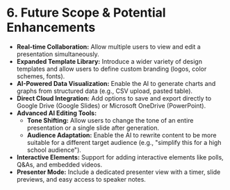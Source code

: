 # 6. Future Scope & Potential Enhancements

*   **Real-time Collaboration:** Allow multiple users to view and edit a presentation simultaneously.
*   **Expanded Template Library:** Introduce a wider variety of design templates and allow users to define custom branding (logos, color schemes, fonts).
*   **AI-Powered Data Visualization:** Enable the AI to generate charts and graphs from structured data (e.g., CSV upload, pasted table).
*   **Direct Cloud Integration:** Add options to save and export directly to Google Drive (Google Slides) or Microsoft OneDrive (PowerPoint).
*   **Advanced AI Editing Tools:**
    *   **Tone Shifting:** Allow users to change the tone of an entire presentation or a single slide after generation.
    *   **Audience Adaptation:** Enable the AI to rewrite content to be more suitable for a different target audience (e.g., "simplify this for a high school audience").
*   **Interactive Elements:** Support for adding interactive elements like polls, Q&As, and embedded videos.
*   **Presenter Mode:** Include a dedicated presenter view with a timer, slide previews, and easy access to speaker notes.
